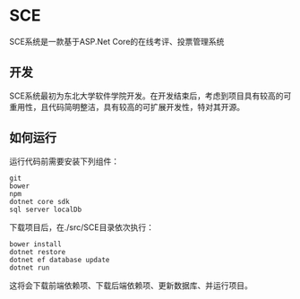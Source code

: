 # SCE
SCE系统是一款基于ASP.Net Core的在线考评、投票管理系统

## 开发

SCE系统最初为东北大学软件学院开发。在开发结束后，考虑到项目具有较高的可重用性，且代码简明整洁，具有较高的可扩展开发性，特对其开源。

## 如何运行

运行代码前需要安装下列组件：  

    git
    bower
    npm
    dotnet core sdk
    sql server localDb

下载项目后，在./src/SCE目录依次执行：  

    bower install
    dotnet restore
    dotnet ef database update
    dotnet run

这将会下载前端依赖项、下载后端依赖项、更新数据库、并运行项目。